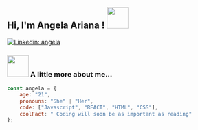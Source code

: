 <h2> Hi, I'm Angela Ariana  ! <img src="https://media.giphy.com/media/mGcNjsfWAjY5AEZNw6/giphy.gif" width="50"></h2>

[![Linkedin: angela](https://img.shields.io/badge/-anmol-blue?style=flat-square&logo=Linkedin&logoColor=white&link=https://www.linkedin.com/in/anmol-p-singh/)](www.linkedin.com/in/angela-ariana-jaramillo)

### <img src="https://media.giphy.com/media/VgCDAzcKvsR6OM0uWg/giphy.gif" width="50"> A little more about me...  

```javascript
const angela = {
    age: "21",
    pronouns: "She" | "Her",
    code: ["Javascript", "REACT", "HTML", "CSS"],
    coolFact: " Coding will soon be as important as reading"
};
```